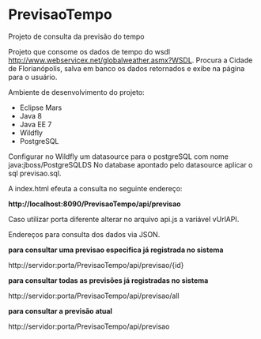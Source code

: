 # PrevisaoTempo

Projeto de consulta da previsão do tempo

Projeto que consome os dados de tempo do wsdl http://www.webservicex.net/globalweather.asmx?WSDL.
Procura a Cidade de Florianópolis, salva em banco os dados retornados e exibe na página para o usuário.

Ambiente de desenvolvimento do projeto:

- Eclipse Mars
- Java 8
- Java EE 7
- Wildfly
- PostgreSQL

Configurar no Wildfly um datasource para o postgreSQL com nome java:jboss/PostgreSQLDS
No database apontado pelo datasource aplicar o sql previsao.sql.

A index.html efeuta a consulta no seguinte endereço: 

<b>http://localhost:8090/PrevisaoTempo/api/previsao</b>

Caso utilizar porta diferente alterar no arquivo api.js a variável vUrlAPI.

Endereços para consulta dos dados via JSON.

<b>para consultar uma previsao especifica já registrada no sistema</b>

http://servidor:porta/PrevisaoTempo/api/previsao/{id}

<b>para consultar todas as previsões já registradas no sistema</b>

http://servidor:porta/PrevisaoTempo/api/previsao/all

<b>para consultar a previsão atual</b>

http://servidor:porta/PrevisaoTempo/api/previsao
